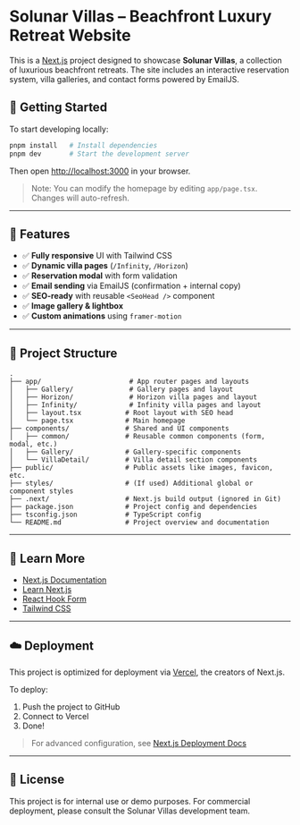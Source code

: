 
# Solunar Villas – Beachfront Luxury Retreat Website

This is a [Next.js](https://nextjs.org) project designed to showcase **Solunar Villas**, a collection of luxurious beachfront retreats. The site includes an interactive reservation system, villa galleries, and contact forms powered by EmailJS.

## 🚀 Getting Started

To start developing locally:

```bash
pnpm install   # Install dependencies
pnpm dev       # Start the development server
```

Then open [http://localhost:3000](http://localhost:3000) in your browser.

> Note: You can modify the homepage by editing `app/page.tsx`. Changes will auto-refresh.

---

## 🧩 Features

- ✅ **Fully responsive** UI with Tailwind CSS
- ✅ **Dynamic villa pages** (`/Infinity`, `/Horizon`)
- ✅ **Reservation modal** with form validation
- ✅ **Email sending** via EmailJS (confirmation + internal copy)
- ✅ **SEO-ready** with reusable `<SeoHead />` component
- ✅ **Image gallery & lightbox**
- ✅ **Custom animations** using `framer-motion`

---

## 📂 Project Structure

```
.
├── app/                      # App router pages and layouts
│   ├── Gallery/              # Gallery pages and layout
│   ├── Horizon/              # Horizon villa pages and layout
│   ├── Infinity/             # Infinity villa pages and layout
│   ├── layout.tsx           # Root layout with SEO head
│   └── page.tsx             # Main homepage
├── components/              # Shared and UI components
│   ├── common/              # Reusable common components (form, modal, etc.)
│   ├── Gallery/             # Gallery-specific components
│   └── VillaDetail/         # Villa detail section components
├── public/                  # Public assets like images, favicon, etc.
├── styles/                  # (If used) Additional global or component styles
├── .next/                   # Next.js build output (ignored in Git)
├── package.json             # Project config and dependencies
├── tsconfig.json            # TypeScript config
└── README.md                # Project overview and documentation
```

---

## 🧠 Learn More

- [Next.js Documentation](https://nextjs.org/docs)
- [Learn Next.js](https://nextjs.org/learn)
- [React Hook Form](https://react-hook-form.com/)
- [Tailwind CSS](https://tailwindcss.com)

---

## ☁️ Deployment

This project is optimized for deployment via [Vercel](https://vercel.com), the creators of Next.js.

To deploy:

1. Push the project to GitHub
2. Connect to Vercel
3. Done!

> For advanced configuration, see [Next.js Deployment Docs](https://nextjs.org/docs/app/building-your-application/deploying)

---

## 📝 License

This project is for internal use or demo purposes. For commercial deployment, please consult the Solunar Villas development team.
